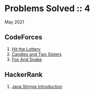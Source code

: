 # Problems Solved :: 4
May 2021

CodeForces
-----------------
1. [Hit the Lottery](https://codeforces.com/problemset/problem/996/A)
1. [Candies and Two Sisters](https://codeforces.com/problemset/problem/1335/A)
1. [Fox And Snake](https://codeforces.com/problemset/problem/510/A)

HackerRank
-----------------
1. [Java Strings Introduction](https://www.hackerrank.com/challenges/java-strings-introduction/problem)